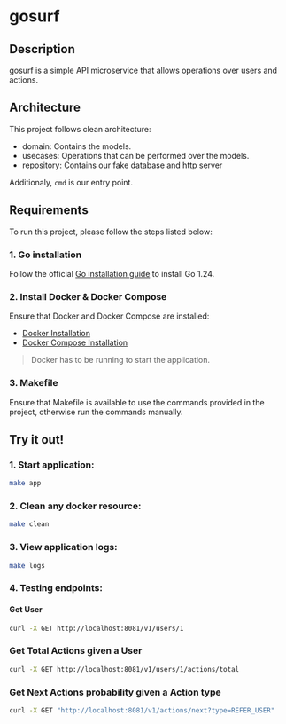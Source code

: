 # gosurf

## Description
gosurf is a simple API microservice that allows operations over users and actions.

## Architecture
This project follows clean architecture:
- domain: Contains the models.
- usecases: Operations that can be performed over the models.
- repository: Contains our fake database and http server

Additionaly, `cmd` is our entry point.

## Requirements
To run this project, please follow the steps listed below:

### 1. Go installation
Follow the official [Go installation guide](https://go.dev/doc/install) to install Go 1.24.

### 2. Install Docker & Docker Compose
Ensure that Docker and Docker Compose are installed:
- [Docker Installation](https://docs.docker.com/get-docker/)
- [Docker Compose Installation](https://docs.docker.com/compose/install/)
> Docker has to be running to start the application.

### 3. Makefile
Ensure that Makefile is available to use the commands provided in the project,
otherwise run the commands manually.

## Try it out!

### 1. Start application:
```sh
make app
```

### 2. Clean any docker resource:
```sh
make clean
```

### 3. View application logs:
```sh
make logs
```

### 4. Testing endpoints:

#### Get User
```sh
curl -X GET http://localhost:8081/v1/users/1
```

### Get Total Actions given a User
```sh
curl -X GET http://localhost:8081/v1/users/1/actions/total
```

### Get Next Actions probability given a Action type
```sh
curl -X GET "http://localhost:8081/v1/actions/next?type=REFER_USER"
```